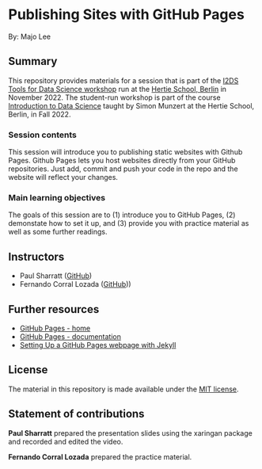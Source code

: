 # Publishing Sites with GitHub Pages
By: Majo Lee

## Summary

This repository provides materials for a session that is part of the [I2DS Tools for Data Science workshop](https://github.com/intro-to-data-science-22-workshop) run at the [Hertie School, Berlin](https://www.hertie-school.org/en/) in November 2022. The student-run workshop is part of the course [Introduction to Data Science](https://github.com/intro-to-data-science-22) taught by Simon Munzert at the Hertie School, Berlin, in Fall 2022.

### Session contents

This session will introduce you to publishing static websites with Github Pages. Github Pages lets you host websites directly from your GitHub repositories. Just add, commit and push your code in the repo and the website will reflect your changes.

### Main learning objectives

The goals of this session are to (1) introduce you to GitHub Pages, (2) demonstate how to set it up, and (3) provide you with practice material as well as some further readings.

## Instructors

- Paul Sharratt ([GitHub](https://github.com/psharratt))
- Fernando Corral Lozada ([GitHub](https://github.com/FernandoCL1991))) 

## Further resources

- [GitHub Pages - home](https://pages.github.com)
- [GitHub Pages - documentation](https://docs.github.com/en/pages)
- [Setting Up a GitHub Pages webpage with Jekyll](https://docs.github.com/en/pages/setting-up-a-github-pages-site-with-jekyll)

## License

The material in this repository is made available under the [MIT license](http://opensource.org/licenses/mit-license.php). 

## Statement of contributions

**Paul Sharratt** prepared the presentation slides using the xaringan package and recorded and edited the video.

**Fernando Corral Lozada** prepared the practice material.



